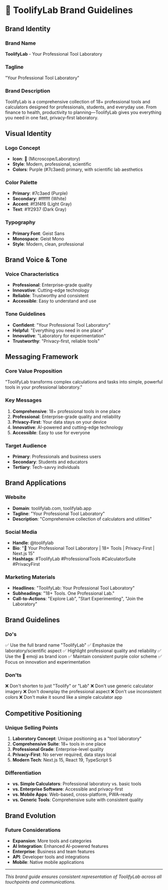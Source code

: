 # 🔬 ToolifyLab Brand Guidelines

## Brand Identity

### **Brand Name**

**ToolifyLab** - Your Professional Tool Laboratory

### **Tagline**

"Your Professional Tool Laboratory"

### **Brand Description**

ToolifyLab is a comprehensive collection of 18+ professional tools and calculators designed for professionals, students, and everyday use. From finance to health, productivity to planning—ToolifyLab gives you everything you need in one fast, privacy-first laboratory.

## Visual Identity

### **Logo Concept**

- **Icon**: 🔬 (Microscope/Laboratory)
- **Style**: Modern, professional, scientific
- **Colors**: Purple (#7c3aed) primary, with scientific lab aesthetics

### **Color Palette**

- **Primary**: #7c3aed (Purple)
- **Secondary**: #ffffff (White)
- **Accent**: #f3f4f6 (Light Gray)
- **Text**: #1f2937 (Dark Gray)

### **Typography**

- **Primary Font**: Geist Sans
- **Monospace**: Geist Mono
- **Style**: Modern, clean, professional

## Brand Voice & Tone

### **Voice Characteristics**

- **Professional**: Enterprise-grade quality
- **Innovative**: Cutting-edge technology
- **Reliable**: Trustworthy and consistent
- **Accessible**: Easy to understand and use

### **Tone Guidelines**

- **Confident**: "Your Professional Tool Laboratory"
- **Helpful**: "Everything you need in one place"
- **Innovative**: "Laboratory for experimentation"
- **Trustworthy**: "Privacy-first, reliable tools"

## Messaging Framework

### **Core Value Proposition**

"ToolifyLab transforms complex calculations and tasks into simple, powerful tools in your professional laboratory."

### **Key Messages**

1. **Comprehensive**: 18+ professional tools in one place
2. **Professional**: Enterprise-grade quality and reliability
3. **Privacy-First**: Your data stays on your device
4. **Innovative**: AI-powered and cutting-edge technology
5. **Accessible**: Easy to use for everyone

### **Target Audience**

- **Primary**: Professionals and business users
- **Secondary**: Students and educators
- **Tertiary**: Tech-savvy individuals

## Brand Applications

### **Website**

- **Domain**: toolifylab.com, toolifylab.app
- **Tagline**: "Your Professional Tool Laboratory"
- **Description**: "Comprehensive collection of calculators and utilities"

### **Social Media**

- **Handle**: @toolifylab
- **Bio**: "🔬 Your Professional Tool Laboratory | 18+ Tools | Privacy-First | Next.js 15"
- **Hashtags**: #ToolifyLab #ProfessionalTools #CalculatorSuite #PrivacyFirst

### **Marketing Materials**

- **Headlines**: "ToolifyLab: Your Professional Tool Laboratory"
- **Subheadings**: "18+ Tools. One Professional Lab."
- **Call-to-Actions**: "Explore Lab", "Start Experimenting", "Join the Laboratory"

## Brand Guidelines

### **Do's**

✅ Use the full brand name "ToolifyLab"
✅ Emphasize the laboratory/scientific aspect
✅ Highlight professional quality and reliability
✅ Use the 🔬 emoji as brand icon
✅ Maintain consistent purple color scheme
✅ Focus on innovation and experimentation

### **Don'ts**

❌ Don't shorten to just "Toolify" or "Lab"
❌ Don't use generic calculator imagery
❌ Don't downplay the professional aspect
❌ Don't use inconsistent colors
❌ Don't make it sound like a simple calculator app

## Competitive Positioning

### **Unique Selling Points**

1. **Laboratory Concept**: Unique positioning as a "tool laboratory"
2. **Comprehensive Suite**: 18+ tools in one place
3. **Professional Grade**: Enterprise-level quality
4. **Privacy-First**: No server required, data stays local
5. **Modern Tech**: Next.js 15, React 19, TypeScript 5

### **Differentiation**

- **vs. Simple Calculators**: Professional laboratory vs. basic tools
- **vs. Enterprise Software**: Accessible and privacy-first
- **vs. Mobile Apps**: Web-based, cross-platform, PWA-ready
- **vs. Generic Tools**: Comprehensive suite with consistent quality

## Brand Evolution

### **Future Considerations**

- **Expansion**: More tools and categories
- **AI Integration**: Enhanced AI-powered features
- **Enterprise**: Business and team features
- **API**: Developer tools and integrations
- **Mobile**: Native mobile applications

---

_This brand guide ensures consistent representation of ToolifyLab across all touchpoints and communications._
